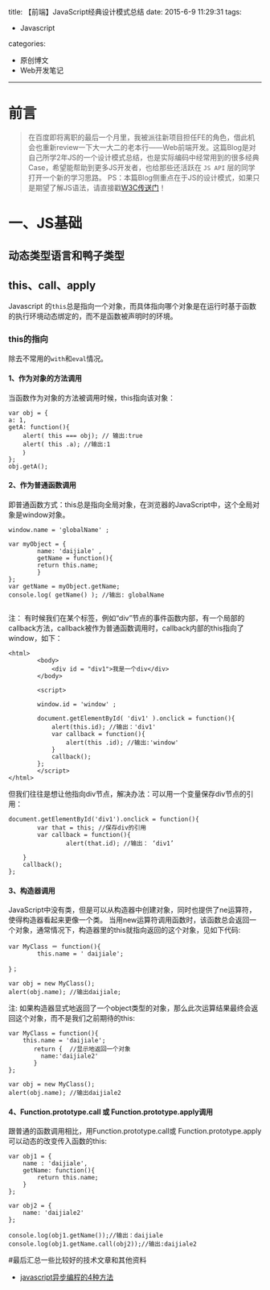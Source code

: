 title: 【前端】JavaScript经典设计模式总结
date: 2015-6-9 11:29:31
tags:

 - Javascript

categories:

 - 原创博文
 - Web开发笔记

---


# 前言 #

> 在百度即将离职的最后一个月里，我被派往新项目担任FE的角色，借此机会也重新review一下大一大二的老本行——Web前端开发。这篇Blog是对自己所学2年JS的一个设计模式总结，也是实际编码中经常用到的很多经典Case，希望能帮助到更多JS开发者，也给那些还活跃在 `JS API` 层的同学打开一个新的学习思路。
PS：本篇Blog侧重点在于JS的设计模式，如果只是期望了解JS语法，请直接戳[W3C传送门](http://www.w3school.com.cn/js/index.asp)！
<!--more-->


# 一、JS基础 #

## 动态类型语言和鸭子类型

## this、call、apply
Javascript 的`this`总是指向一个对象，而具体指向哪个对象是在运行时基于函数的执行环境动态绑定的，而不是函数被声明时的环境。

### this的指向
除去不常用的`with`和`eval`情况。

#### 1、作为对象的方法调用
当函数作为对象的方法被调用时候，this指向该对象：

```
var obj = {
a: 1,
getA: function(){
	alert( this === obj); // 输出:true
	alert( this .a); //输出:1
	｝
};
obj.getA();

```

#### 2、作为普通函数调用
即普通函数方式：this总是指向全局对象，在浏览器的JavaScript中，这个全局对象是window对象。

```
window.name = 'globalName' ;

var myObject = {
		name: 'daijiale' , 
		getName = function(){
		return this.name;
		}
};
var getName = myObject.getName;
console.log( getName() ); //输出: globalName


```
注：
有时候我们在某个标签，例如“div”节点的事件函数内部，有一个局部的callback方法，callback被作为普通函数调用时，callback内部的this指向了window，如下：

```
<html>
		<body>
			<div id = "div1">我是一个div</div>
		</body>
		
		<script>
		
		window.id = 'window' ;
		
		document.getElementById( 'div1' ).onclick = function(){
			alert(this.id); //输出：'div1'
			var callback = function(){
				alert(this .id); //输出:'window'
			}
			callback();
		};
		</script>
</html>
```
但我们往往是想让他指向div节点，解决办法：可以用一个变量保存div节点的引用：

```
document.getElementById('div1').onclick = function(){
		var that = this; //保存div的引用
		var callback = function(){
				alert(that.id);	//输出： ‘div1’
		
	}
	callback();
};
```


#### 3、构造器调用

JavaScript中没有类，但是可以从构造器中创建对象，同时也提供了ne运算符，使得构造器看起来更像一个类。
当用new运算符调用函数时，该函数总会返回一个对象，通常情况下，构造器里的this就指向返回的这个对象，见如下代码:

```
var MyClass ＝ function(){
		this.name = ' daijiale';
				
}；

var obj = new MyClass();
alert(obj.name); //输出daijiale;

```
注:
如果构造器显式地返回了一个object类型的对象，那么此次运算结果最终会返回这个对象，而不是我们之前期待的this:

```
var MyClass = function(){
	this.name = 'daijiale';
       return {  //显示地返回一个对象
         name:'daijiale2'
       }	
};

var obj = new MyClass();
alert(obj.name); //输出daijiale2
```

#### 4、Function.prototype.call 或 Function.prototype.apply调用
跟普通的函数调用相比，用Function.prototype.call或 Function.prototype.apply可以动态的改变传入函数的this:

```
var obj1 = {
	name : 'daijiale',
	getName: function(){
		return this.name;
	}
};

var obj2 = {
	name: 'daijiale2'
};

console.log(obj1.getName());//输出：daijiale
console.log(obj1.getName.call(obj2));//输出:daijiale2

```



#最后汇总一些比较好的技术文章和其他资料
 - [javascript异步编程的4种方法](http://www.w3cfuns.com/blog-5465288-5408787.html)